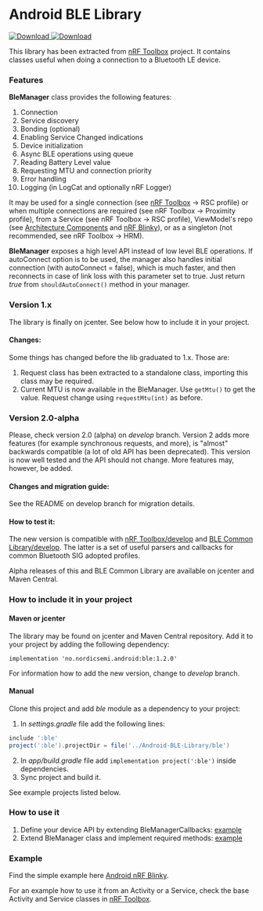 # Android BLE Library

[ ![Download](https://api.bintray.com/packages/nordic/android/ble-library/images/download.svg?version=1.2.0) ](https://bintray.com/nordic/android/ble-library/1.2.0/link)
[ ![Download](https://api.bintray.com/packages/nordic/android/ble-library/images/download.svg) ](https://bintray.com/nordic/android/ble-library/_latestVersion)

This library has been extracted from [nRF Toolbox](https://github.com/NordicSemiconductor/Android-nRF-Toolbox)
project. It contains classes useful when doing a connection to a Bluetooth LE device.

### Features

**BleManager** class provides the following features:

1. Connection
2. Service discovery
3. Bonding (optional)
4. Enabling Service Changed indications
5. Device initialization
6. Async BLE operations using queue
7. Reading Battery Level value
8. Requesting MTU and connection priority
9. Error handling
10. Logging (in LogCat and optionally nRF Logger)

It may be used for a single connection (see [nRF Toolbox](https://github.com/NordicSemiconductor/Android-nRF-Toolbox) -> RSC profile) 
or when multiple connections are required (see nRF Toolbox -> Proximity profile), 
from a Service (see nRF Toolbox -> RSC profile), 
ViewModel's repo (see [Architecture Components](https://developer.android.com/topic/libraries/architecture/index.html) and [nRF Blinky](https://github.com/NordicSemiconductor/Android-nRF-Blinky)),
or as a singleton (not recommended, see nRF Toolbox -> HRM).

**BleManager** exposes a high level API instead of low level BLE operations. 
If autoConnect option is to be used, the manager also handles initial connection (with autoConnect = false),
which is much faster, and then reconnects in case of link loss with this parameter set to true.
Just return *true* from `shouldAutoConnect()` method in your manager.

### Version 1.x

The library is finally on jcenter. See below how to include it in your project.

#### Changes:

Some things has changed before the lib graduated to 1.x. Those are:
1. Request class has been extracted to a standalone class, importing this class may be required.
2. Current MTU is now available in the BleManager. Use `getMtu()` to get the value. Request change using `requestMtu(int)` as before.

### Version 2.0-alpha

Please, check version 2.0 (alpha) on *develop* branch. Version 2 adds more features (for example synchronous requests, and more), is "almost" backwards compatible (a lot of old API has been deprecated).
This version is now well tested and the API should not change. More features may, however, be added.

#### Changes and migration guide:

See the README on develop branch for migration details.

#### How to test it:

The new version is compatible with [nRF Toolbox/develop](https://github.com/NordicSemiconductor/Android-nRF-Toolbox/tree/develop) 
and [BLE Common Library/develop](https://github.com/NordicSemiconductor/Android-BLE-Common-Library/tree/develop). The latter is a set of useful parsers and callbacks for common Bluetooth SIG adopted profiles.

Alpha releases of this and BLE Common Library are available on jcenter and Maven Central.

### How to include it in your project

#### Maven or jcenter

The library may be found on jcenter and Maven Central repository. Add it to your project by adding the following dependency:

```grovy
implementation 'no.nordicsemi.android:ble:1.2.0'
```
 For information how to add the new version, change to *develop* branch.

#### Manual

Clone this project and add *ble* module as a dependency to your project:

1. In *settings.gradle* file add the following lines:
```groovy
include ':ble'
project(':ble').projectDir = file('../Android-BLE-Library/ble')
```
2. In *app/build.gradle* file add `implementation project(':ble')` inside dependencies.
3. Sync project and build it.

See example projects listed below.

### How to use it

1. Define your device API by extending BleManagerCallbacks: [example](https://github.com/NordicSemiconductor/Android-nRF-Blinky/blob/master/app/src/main/java/no/nordicsemi/android/blinky/profile/BlinkyManagerCallbacks.java)
2. Extend BleManager class and implement required methods: [example](https://github.com/NordicSemiconductor/Android-nRF-Blinky/blob/master/app/src/main/java/no/nordicsemi/android/blinky/profile/BlinkyManager.java)

### Example

Find the simple example here [Android nRF Blinky](https://github.com/NordicSemiconductor/Android-nRF-Blinky).

For an example how to use it from an Activity or a Service, check the base Activity and Service classes in [nRF Toolbox](https://github.com/NordicSemiconductor/Android-nRF-Toolbox/tree/master/app/src/main/java/no/nordicsemi/android/nrftoolbox/profile).
